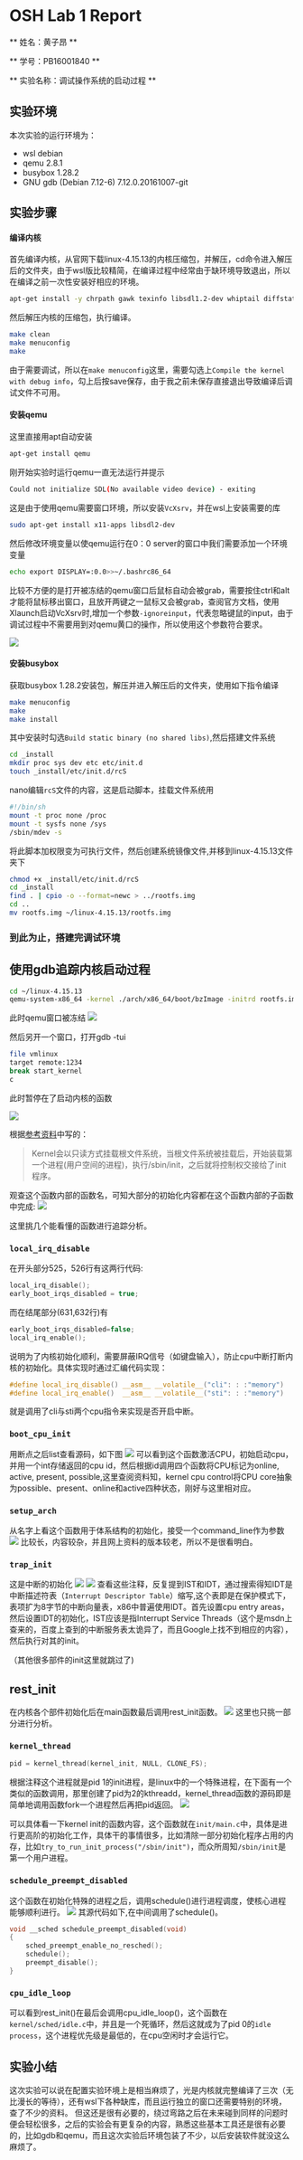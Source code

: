 # OSH Lab 1 Report
** 姓名：黄子昂 **

** 学号：PB16001840 **

** 实验名称：调试操作系统的启动过程 **

## 实验环境

本次实验的运行环境为：
- wsl debian
- qemu 2.8.1
- busybox 1.28.2
- GNU gdb (Debian 7.12-6) 7.12.0.20161007-git

## 实验步骤

#### 编译内核

首先编译内核，从官网下载linux-4.15.13的内核压缩包，并解压，cd命令进入解压后的文件夹，由于wsl版比较精简，在编译过程中经常由于缺环境导致退出，所以在编译之前一次性安装好相应的环境。

```bash
apt-get install -y chrpath gawk texinfo libsdl1.2-dev whiptail diffstat cpio libssl-dev

```

然后解压内核的压缩包，执行编译。

```bash
make clean
make menuconfig
make
```
由于需要调试，所以在`make menuconfig`这里，需要勾选上`Compile the kernel with debug info`，勾上后按save保存，由于我之前未保存直接退出导致编译后调试文件不可用。


#### 安装qemu

这里直接用apt自动安装
```bash
apt-get install qemu
```

刚开始实验时运行qemu一直无法运行并提示
```bash
Could not initialize SDL(No available video device) - exiting
```
这是由于使用qemu需要窗口环境，所以安装`VcXsrv`，并在wsl上安装需要的库
```bash
sudo apt-get install x11-apps libsdl2-dev
```
然后修改环境变量以使qemu运行在0：0 server的窗口中我们需要添加一个环境变量
```bash
echo export DISPLAY=:0.0>>~/.bashrc86_64
```

比较不方便的是打开被冻结的qemu窗口后鼠标自动会被grab，需要按住ctrl和alt才能将鼠标移出窗口，且放开两键之一鼠标又会被grab，查阅官方文档，使用Xlaunch启动VcXsrv时,增加一个参数`-ignoreinput`，代表忽略键鼠的input，由于调试过程中不需要用到对qemu黄口的操作，所以使用这个参数符合要求。

![](assets/report-7d402.png)

#### 安装busybox

获取busybox 1.28.2安装包，解压并进入解压后的文件夹，使用如下指令编译
```bash
make menuconfig
make
make install
```
其中安装时勾选`Build static binary (no shared libs)`,然后搭建文件系统

```bash
cd _install
mkdir proc sys dev etc etc/init.d
touch _install/etc/init.d/rcS
```
nano编辑`rcS`文件的内容，这是启动脚本，挂载文件系统用
```bash
#!/bin/sh
mount -t proc none /proc
mount -t sysfs none /sys
/sbin/mdev -s
```
将此脚本加权限变为可执行文件，然后创建系统镜像文件,并移到linux-4.15.13文件夹下

```bash
chmod +x _install/etc/init.d/rcS
cd _install
find . | cpio -o --format=newc > ../rootfs.img
cd ..
mv rootfs.img ~/linux-4.15.13/rootfs.img
```

### 到此为止，搭建完调试环境

## 使用gdb追踪内核启动过程

```bash
cd ~/linux-4.15.13
qemu-system-x86_64 -kernel ./arch/x86_64/boot/bzImage -initrd rootfs.img -append "console=tty1 root=/dev/ram rdinit=/sbin/init" -S -s -append "nokaslr"
```
此时qemu窗口被冻结
![](assets/report-64bbb.png)

然后另开一个窗口，打开gdb -tui
```bash
file vmlinux
target remote:1234
break start_kernel
c
```
此时暂停在了启动内核的函数

![](assets/report-011ab.png)

根据[参考资料](https://www.cnblogs.com/codecc/p/boot.html)中写的：
>Kernel会以只读方式挂载根文件系统，当根文件系统被挂载后，开始装载第一个进程(用户空间的进程)，执行/sbin/init，之后就将控制权交接给了init程序。

观查这个函数内部的函数名，可知大部分的初始化内容都在这个函数内部的子函数中完成:
![](assets/report-43b0e.png)




这里挑几个能看懂的函数进行追踪分析。

### `local_irq_disable`
在开头部分525，526行有这两行代码:
```c
local_irq_disable();                                                   
early_boot_irqs_disabled = true;
```
而在结尾部分(631,632行)有
```c
early_boot_irqs_disabled=false;                                           
local_irq_enable();
```
说明为了内核初始化顺利，需要屏蔽IRQ信号（如键盘输入），防止cpu中断打断内核的初始化。具体实现时通过汇编代码实现：
```c
#define local_irq_disable() __asm__ __volatile__("cli": : :"memory")  
#define local_irq_enable()  __asm__ __volatile__("sti": : :"memory")  
```
就是调用了cli与sti两个cpu指令来实现是否开启中断。

### `boot_cpu_init`

用断点之后list查看源码，如下图
![](assets/report-3b06b.png)
可以看到这个函数激活CPU，初始启动cpu，并用一个int存储返回的cpu id，然后根据id调用四个函数将CPU标记为online, active, present, possible,这里查阅资料知，kernel cpu control将CPU core抽象为possible、present、online和active四种状态，刚好与这里相对应。


### `setup_arch`
从名字上看这个函数用于体系结构的初始化，接受一个command_line作为参数
![](assets/report-60401.png)
比较长，内容较杂，并且网上资料的版本较老，所以不是很看明白。

### `trap_init`
这是中断的初始化
![](assets/report-1ad93.png)
![](assets/report-1d02c.png)
查看这些注释，反复提到IST和IDT，通过搜索得知IDT是中断描述符表（`Interrupt Descriptor Table`）缩写,这个表即是在保护模式下，表项扩为8字节的中断向量表，x86中普遍使用IDT。首先设置cpu entry areas，然后设置IDT的初始化，IST应该是指Interrupt Service Threads（这个是msdn上查来的，百度上查到的中断服务表太诡异了，而且Google上找不到相应的内容），然后执行对其的init。

（其他很多部件的init这里就跳过了)
## rest_init
在内核各个部件初始化后在main函数最后调用rest_init函数。
![](assets/report-18471.png)
这里也只挑一部分进行分析。
### `kernel_thread`

```c
pid = kernel_thread(kernel_init, NULL, CLONE_FS);
```
根据注释这个进程就是pid 1的init进程，是linux中的一个特殊进程，在下面有一个类似的函数调用，那里创建了pid为2的kthreadd，kernel_thread函数的源码即是简单地调用函数fork一个进程然后再把pid返回。
![](assets/report-e1463.png)

可以具体看一下kernel init的函数内容，这个函数就在`init/main.c`中，具体是进行更高阶的初始化工作，具体干的事情很多，比如清除一部分初始化程序占用的内存，比如`try_to_run_init_process("/sbin/init")`，而众所周知`/sbin/init`是第一个用户进程。

###  `schedule_preempt_disabled`
这个函数在初始化特殊的进程之后，调用schedule()进行进程调度，使核心进程能够顺利进行。
![](assets/report-dbcd4.png)
其源代码如下,在中间调用了schedule()。
```c
void __sched schedule_preempt_disabled(void)
{
    sched_preempt_enable_no_resched();  
    schedule();
    preempt_disable();  
}
```

### `cpu_idle_loop`
可以看到rest_init()在最后会调用cpu_idle_loop()，这个函数在`kernel/sched/idle.c`中，并且是一个死循环，然后这就成为了pid 0的`idle process`，这个进程优先级是最低的，在cpu空闲时才会运行它。

## 实验小结
这次实验可以说在配置实验环境上是相当麻烦了，光是内核就完整编译了三次（无比漫长的等待），还有wsl下各种缺库，而且运行独立的窗口还需要特别的环境，查了不少的资料。
但这还是很有必要的，绕过弯路之后在未来碰到同样的问题时便会轻松很多，之后的实验会有更复杂的内容，熟悉这些基本工具还是很有必要的，比如gdb和qemu，而且这次实验后环境包装了不少，以后安装软件就没这么麻烦了。
